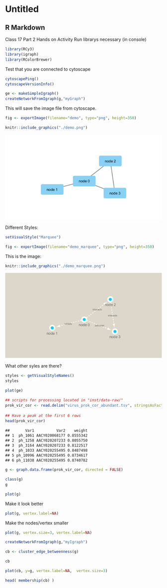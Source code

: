 Untitled
================

## R Markdown

Class 17 Part 2 Hands on Activity Run librarys necessary (in console)

``` r
library(RCy3)
library(igraph)
library(RColorBrewer)
```

Test that you are connected to cytoscape

``` r
cytoscapePing()
cytoscapeVersionInfo()
```

``` r
ge <- makeSimpleIgraph()
createNetworkFromIgraph(g,"myGraph")
```

This will save the image file from cytoscape.

``` r
fig <- exportImage(filename="demo", type="png", height=350)
```

``` r
knitr::include_graphics("./demo.png")
```

![](./demo.png)<!-- -->

Different Styles:

``` r
setVisualStyle("Marquee")
```

``` r
fig <- exportImage(filename="demo_marquee", type="png", height=350)
```

This is the image:

``` r
knitr::include_graphics("./demo_marquee.png")
```

![](./demo_marquee.png)<!-- -->

What other syles are there?

``` r
styles <- getVisualStyleNames()
styles
```

``` r
plot(ge)
```

``` r
## scripts for processing located in "inst/data-raw/"
prok_vir_cor <- read.delim("virus_prok_cor_abundant.tsv", stringsAsFactors = FALSE)

## Have a peak at the first 6 rows
head(prok_vir_cor)
```

    ##       Var1          Var2    weight
    ## 1  ph_1061 AACY020068177 0.8555342
    ## 2  ph_1258 AACY020207233 0.8055750
    ## 3  ph_3164 AACY020207233 0.8122517
    ## 4  ph_1033 AACY020255495 0.8487498
    ## 5 ph_10996 AACY020255495 0.8734617
    ## 6 ph_11038 AACY020255495 0.8740782

``` r
g <- graph.data.frame(prok_vir_cor, directed = FALSE)
```

``` r
class(g)
g
```

``` r
plot(g)
```

Make it look better

``` r
plot(g, vertex.label=NA)
```

Make the nodes/vertex smaller

``` r
plot(g, vertex.size=3, vertex.label=NA)
```

``` r
createNetworkFromIgraph(g,"myIgraph")
```

``` r
cb <- cluster_edge_betweenness(g)
```

``` r
cb
```

``` r
plot(cb, y=g, vertex.label=NA,  vertex.size=3)
```

``` r
head( membership(cb) )
```
